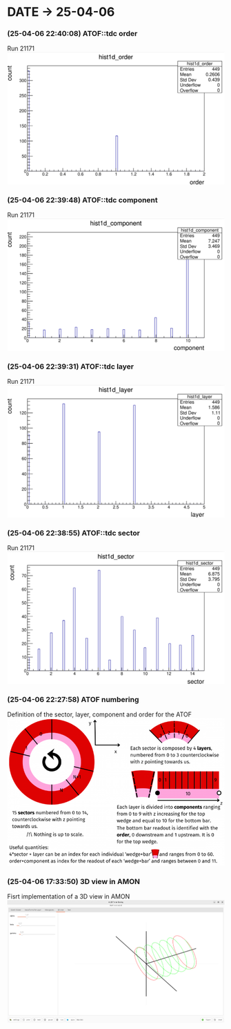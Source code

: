 # DATE → 25-04-06

### (25-04-06 22:40:08) ATOF::tdc order 
Run 21171 
![25-04-06-22-40-08.png](./img/25-04-06/25-04-06-22-40-08.png) 

### (25-04-06 22:39:48) ATOF::tdc component 
Run 21171 
![25-04-06-22-39-48.png](./img/25-04-06/25-04-06-22-39-48.png) 

### (25-04-06 22:39:31) ATOF::tdc layer 
Run 21171 
![25-04-06-22-39-31.png](./img/25-04-06/25-04-06-22-39-31.png) 

### (25-04-06 22:38:55) ATOF::tdc sector 
Run 21171 
![25-04-06-22-38-55.png](./img/25-04-06/25-04-06-22-38-55.png) 

### (25-04-06 22:27:58) ATOF numbering 
Definition of the sector, layer, component and order for the ATOF 
![25-04-06-22-27-58.png](./img/25-04-06/25-04-06-22-27-58.png) 

### (25-04-06 17:33:50) 3D view in AMON 
Fisrt implementation of a 3D view in AMON 
![25-04-06-17-33-50.png](./img/25-04-06/25-04-06-17-33-50.png) 


